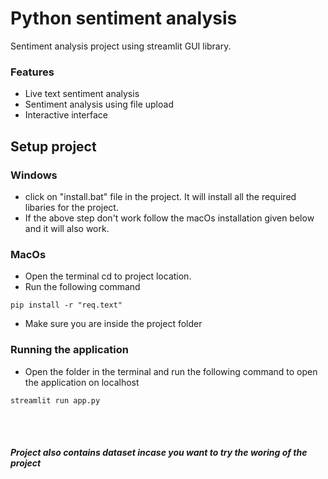 # Python sentiment analysis 

Sentiment analysis project using streamlit GUI library.

### Features
- Live text sentiment analysis
- Sentiment analysis using file upload
- Interactive interface


## Setup project
### Windows
- click on "install.bat" file in the project. It will install all the required libaries for the project.
- If the above step don't work follow the macOs installation given below and it will also work.

### MacOs
- Open the terminal cd to project location.
- Run the following command

```
pip install -r "req.text"
```

- Make sure you are inside the project folder


### Running the application
- Open the folder in the terminal and run the following command to open the application on localhost
```
streamlit run app.py
```


<br>
<br>

##### Project also contains dataset incase you want to try the woring of the project
